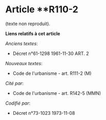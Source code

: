 # Article **R110-2

(texte non reproduit).

**Liens relatifs à cet article**

_Anciens textes_:

  - Décret n°61-1298 1961-11-30 ART. 2

_Nouveaux textes_:

  - Code de l'urbanisme - art. R111-2 (M)

_Cité par_:

  - Code de l'urbanisme - art. R142-5 (MMN)

_Codifié par_:

  - Décret n°73-1023 1973-11-08
